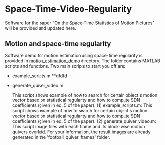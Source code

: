 # Space-Time-Video-Regularity
Software for the paper "On the Space-Time Statistics of Motion Pictures" will be provided and updated here.

## Motion and space-time regularity
Software demo for motion estimation using space-time regularity is provided in [motion_estimation_demo](/motion_estimation_demo) directory. The folder contains MATLAB scripts and functions. Two main scripts to start you off are:  
* example_scripts.m
	**dfdfd
* generate_quiver_video.m  

	This script shows example of  how to search for certain object's motion vector based on statistical regularity and how to compute SDN coefficients (given in eq. 5 of the paper).
(1) example_scripts.m: This script shows example of  how to search for certain object's motion vector based on statistical regularity and how to compute SDN coefficients (given in eq. 5 of the paper).
(2) generate_quiver_video.m: This script image files with each frame and its block-wise motion quivers overlaid. For your information, the result images are already generated in the 'football_quiver_frames' folder.
